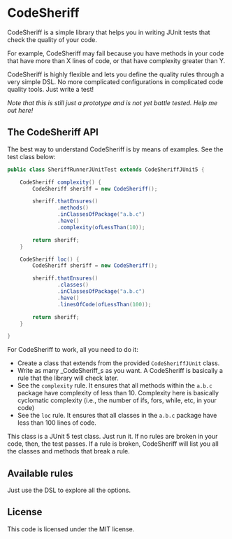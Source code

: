# CodeSheriff

CodeSheriff is a simple library that helps you in writing JUnit tests 
that check the quality of your code.

For example, CodeSheriff may fail because you have methods in your code that 
have more than X lines of code, or that have complexity greater than Y.

CodeSheriff is highly flexible and lets you define the quality rules through
a very simple DSL. No more complicated configurations in complicated code
quality tools. Just write a test!

*Note that this is still just a prototype and is not yet battle tested. Help me out here!*

## The CodeSheriff API

The best way to understand CodeSheriff is by means of examples. See the 
test class below:

```java
public class SheriffRunnerJUnitTest extends CodeSheriffJUnit5 {

    CodeSheriff complexity() {
        CodeSheriff sheriff = new CodeSheriff();

        sheriff.thatEnsures()
                .methods()
                .inClassesOfPackage("a.b.c")
                .have()
                .complexity(ofLessThan(10));

        return sheriff;
    }

    CodeSheriff loc() {
        CodeSheriff sheriff = new CodeSheriff();

        sheriff.thatEnsures()
                .classes()
                .inClassesOfPackage("a.b.c")
                .have()
                .linesOfCode(ofLessThan(100));

        return sheriff;
    }

}
```
For CodeSheriff to work, all you need to do it:

- Create a class that extends from the provided `CodeSheriffJUnit` class.
- Write as many _CodeSheriff_s as you want. A CodeSheriff is basically a rule
that the library will check later.
- See the `complexity` rule. It ensures that all methods within the `a.b.c` package
have complexity of less than 10. Complexity here is basically cyclomatic complexity (i.e.,
the number of ifs, fors, while, etc, in your code)
- See the `loc` rule. It ensures that all classes in the `a.b.c` package have
less than 100 lines of code.

This class is a JUnit 5 test class. Just run it. If no rules are broken in your
code, then, the test passes. If a rule is broken, CodeSheriff will list you all
the classes and methods that break a rule.

## Available rules

Just use the DSL to explore all the options.

## License

This code is licensed under the MIT license.